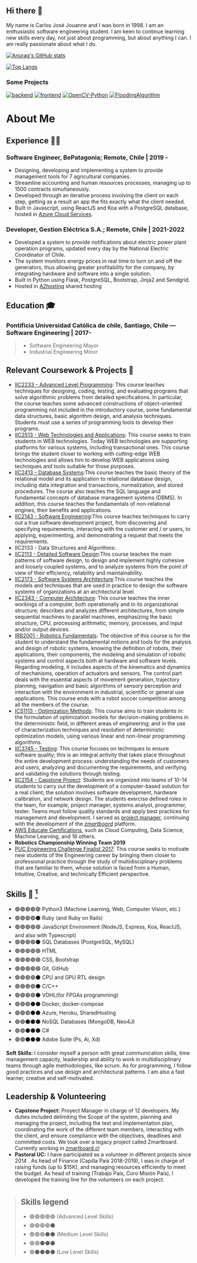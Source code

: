 ## Hi there 👋

My name is Carlos José Jouanne and I was born in 1998. I am an enthusiastic software engineering student. I am keen to continue learning new skills every day, not just about programming, but about anything I can. I am really passionate about what I do.

[![Anurag's GitHub stats](https://github-readme-stats.vercel.app/api?username=cjjouanne&hide=issues,contribs&include_all_commits=true&count_private=true&theme=radical)](https://github.com/cjjouanne)

[![Top Langs](https://github-readme-stats.vercel.app/api/top-langs/?username=cjjouanne&layout=compact&include_all_commits=true&theme=radical&exclude_repo=ConventionManagerG8)](https://github.com/cjjouanne)

### Some Projects
[![backend](https://github-readme-stats.vercel.app/api/pin/?username=EABModel&repo=backend&show_owner=true&theme=radical)](https://github.com/EABModel/backend)
[![frontend](https://github-readme-stats.vercel.app/api/pin/?username=EABModel&repo=frontend&show_owner=true&theme=radical)](https://github.com/EABModel/frontend)
[![OpenCV-Python](https://github-readme-stats.vercel.app/api/pin/?username=cjjouanne&repo=OpenCV-Python&show_owner=true&theme=radical)](https://github.com/cjjouanne/OpenCV-Python)
[![FloodingAlgorithm](https://github-readme-stats.vercel.app/api/pin/?username=cjjouanne&repo=FloodingAlgorithm&show_owner=true&theme=radical)](https://github.com/cjjouanne/FloodingAlgorithm)


# About Me

## Experience 👨‍💻

### Software Engineer, BePatagonia; Remote, Chile | 2019 -
* Designing, developing and implementing a system to provide management tools for 7 agricultural companies.
* Streamline accounting and human resources processes, managing up to 1500 contracts simultaneously. 
* Developed through an iterative process involving the client on each step, getting as a result an app the fits exactly what the client needed.
* Built in Javascript, using ReactJS and Koa with a PostgreSQL database, hosted in [Azure Cloud Services](https://gestionagricola.azurewebsites.net).

### Developer, Gestion Eléctrica S.A.; Remote, Chile | 2021-2022
* Developed a system to provide notifications about electric power plant operation programs, updated every day by the National Electric Coordinator of Chile.
* The system monitors energy prices in real time to turn on and off the generators, thus allowing greater profitability for the company, by integrating hardware and software into a single solution.
* Built in Python using Flask, PostgreSQL, Bootstrap, Jinja2 and Sendgrid.
* Hosted in [A2hosting](https://gestionelectrica.gestionagricola.a2hosted.com) shared hosting

## Education 🎓
### Pontificia Universidad Católica de chile, Santiago, Chile — Software Engineering | 2017-
> * Software Engineering Mayor
> * Industrial Engineering Minor

## Relevant Coursework & Projects 📂

* [IIC2233 - Advanced Level Programming](https://github.com/IIC2233): This course teaches techniques for designing, coding, testing, and evaluating programs that solve algorithmic problems from detailed specifications. In particular, the course teaches some advanced constructions of object-oriented programming not included in the introductory course, some fundamental data structures, basic algorithm design, and analysis techniques. Students must use a series of programming tools to develop their programs.
* [IIC2513 - Web Technologies and Applications](https://github.com/IIC2513-2019-2): This course seeks to train students in WEB technologies. Today WEB technologies are supporting platforms for various systems, including transactional ones. This course brings the student closer to working with cutting-edge WEB technologies and allows him to develop WEB applications using techniques and tools suitable for those purposes.
* [IIC2413 - Database Systems](https://github.com/IIC2413):This course teaches the basic theory of the relational model and its application to relational database design, including data integration and transactions, normalization, and stored procedures. The course also teaches the SQL language and fundamental concepts of database management systems (DBMS). In addition, this course teaches the fundamentals of non-relational engines, their benefits and applications.
* [IIC2143 - Software Engineering](https://github.com/iic2143-2019):This course teaches techniques to carry out a true software development project, from discovering and specifying requirements, interacting with the customer and / or users, to applying, experimenting, and demonstrating a request that meets the requirements.
* IIC2133 - Data Structures and Algorithms:
* [IIC2113 - Detailed Software Design](https://github.com/cjjouanne/ConventionManagerG8):This course teaches the main patterns of software design, to design and implement highly cohesive and loosely coupled systems, and to analyze systems from the point of view of their efficiency, reliability and maintainability.
* [IIC2173 - Software Systems Architecture](https://github.com/iic2173):This course teaches the models and techniques that are used in practice to design the software systems of organizations at an architectural level.
* [IIC2343 - Computer Architecture](https://catalogo.uc.cl/index.php?tmpl=component&option=com_catalogo&view=programa&sigla=iic2343): This course teaches the inner workings of a computer, both operationally and in its organizational structure; describes and analyzes different architectures, from simple sequential machines to parallel machines, emphasizing the basic structure, CPU, processing arithmetic, memory, processes, and input and/or output devices.
* [IRB2001 - Robotics Fundamentals](https://catalogo.uc.cl/index.php?tmpl=component&option=com_catalogo&view=programa&sigla=irb2001): The objective of this course is for the student to understand the fundamental notions and tools for the analysis and design of robotic systems, knowing the definition of robots, their applications, their components, the modeling and simulation of robotic systems and control aspects both at hardware and software levels. Regarding modeling, it includes aspects of the kinematics and dynamics of mechanisms, operation of actuators and sensors. The control part deals with the essential aspects of movement generation, trajectory planning, navigation and basic algorithms of sensory perception and interaction with the environment in industrial, scientific or general use applications. This course ends with a robot soccer competition among all the members of the course.
* [ICS1113 - Optimization Methods](https://catalogo.uc.cl/index.php?tmpl=component&option=com_catalogo&view=programa&sigla=ics1113): This course aims to train students in: the formulation of optimization models for decision-making problems in the deterministic field, in different areas of engineering; and in the use of characterization techniques and resolution of deterministic optimization models, using various linear and non-linear programming algorithms.
* [IIC3745 - Testing](https://catalogo.uc.cl/index.php?tmpl=component&option=com_catalogo&view=programa&sigla=iic3745): This course focuses on techniques to ensure software quality; this is an integral activity that takes place throughout the entire development process: understanding the needs of customers and users, analyzing and documenting the requirements, and verifying and validating the solutions through testing.
* [IIC2154 - Capstone Project](https://catalogo.uc.cl/index.php?tmpl=component&option=com_catalogo&view=programa&sigla=iic2154): Students are organized into teams of 10-14 students to carry out the development of a computer-based solution for a real client; the solution involves software development, hardware calibration, and network design. The students exercise defined roles in the team, for example, project manager, systems analyst, programmer, tester. Teams must follow quality standards and apply best practices for management and development. I served as [project manager](https://github.com/cjjouanne#leadership--volunteering), continuing with the development of the [_zmartboard_](https://zmartboard.cl/login) platform.
* [AWS Educate Certifications](https://aws.amazon.com/es/education/awseducate/), such as Cloud Computing, Data Science, Machine Learning, and 16 others.
* **Robotics Championship Winning Team 2019**
* [PUC Engineering Challenge Finalist 2017](http://ing1004.ing.uc.cl): This course seeks to motivate new students of the Engineering career by bringing them closer to professional practice through the study of multidisciplinary problems that are familiar to them, whose solution is faced from a Human, Intuitive, Creative, and technically Efficient perspective.
 
## Skills 🦾 [<sup>1</sup>](https://github.com/cjjouanne/cjjouanne/blob/main/README.md#skills-legend)


* 🟢🟢🟢🟢🟢 Python3 (Machine Learning, Web, Computer Vision, etc.)
* 🟢🟢🟢🟢⚫️ Ruby (and Ruby on Rails)
* 🟢🟢🟢🟢🟢 JavaScript Environment (NodeJS, Express, Koa, ReactJS, and also with Typescript)
* 🟢🟢🟢🟢⚫️ SQL Databases (PostgreSQL, MySQL)
* 🟢🟢🟢🟢🟢 HTML
* 🟢🟢🟢🟢🟢 CSS, Bootstrap
* 🟢🟢🟢🟢🟢 Git, GitHub
* 🟢🟢🟢🟢⚫️ CPU and GPU RTL design
* 🟢🟢🟢🟢⚫️ C/C++
* 🟢🟢🟢🟢⚫️ VDHL(for FPGAs programming)
* 🟢🟢🟢⚫️⚫️ Docker, docker-compose
* 🟢🟢🟢⚫️⚫️ Azure, Heroku, SharedHosting
* 🟢🟢⚫️⚫️⚫️ NoSQL Databases (MongoDB, Neo4J)
* 🟢🟢⚫️⚫️⚫️ C#
* 🟢🟢⚫️⚫️⚫️ Adobe Suite (Ps, Ai, Xd)

**Soft Skills:** I consider myself a person with great communication skills, time management capacity, leadership and ability to work in multidisciplinary teams through agile methodologies, like scrum. As for programming, I follow good practices and use design and architectural patterns. I am also a fast learner, creative and self-motivated.


## Leadership & Volunteering
* **Capstone Project:** Proyect Manager in charge of 12 developers. My duties included delimiting the Scope of the system, planning and managing the project, including the test and implementation plan, coordinating the work of the different team members, interacting with the client, and ensure compliance with the objectives, deadlines and committed costs. We took over a legacy project called Zmartboard. Currently working in [zmartboard.cl](https://zmartboard.cl/login)
* **Pastoral UC:** I have participated as a volunteer in different projects since 2014 . As head of Finance (Capilla País 2018-2019), I was in charge of raising funds (up to $15K), and managing resources efficiently to meet the budget. As head of training (Trabajo País, Coro Misión País), I developed the training line for the volunteers on each project.

# 
> ## Skills legend
> * 🟢🟢🟢🟢🟢 (Advanced Level Skills)
> * 🟢🟢🟢🟢⚫️
> * 🟢🟢🟢⚫️⚫️ (Medium Level Skills)
> * 🟢🟢⚫️⚫️⚫️
> * 🟢⚫️⚫️⚫️⚫️ (Low Level Skills)
